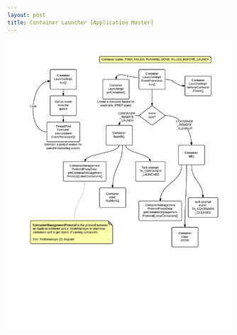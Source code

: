 ```yaml
---
layout: post
title: Container Launcher [Application Master]
---
```

![](public/images/533060b8-3138-485f-9ca0-4db40a00da8d.png)
